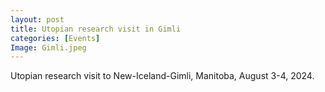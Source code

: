 ```yaml
---
layout: post
title: Utopian research visit in Gimli 
categories: [Events]
Image: Gimli.jpeg
---
```

Utopian research visit to New-Iceland-Gimli, Manitoba, August 3-4, 2024. 

